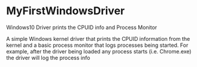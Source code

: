 # MyFirstWindowsDriver
Windows10 Driver prints the CPUID info and Process Monitor


A simple Windows kernel driver that prints the CPUID information from the kernel and a basic process monitor that logs processes being started. For example, after the driver being loaded any process starts (i.e. Chrome.exe) the driver will log the process info 

